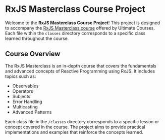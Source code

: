 # RxJS Masterclass Course Project

Welcome to the **RxJS Masterclass Course Project**! This project is designed to accompany the [RxJS Masterclass course](https://ultimatecourses.com/learn/rxjs-masterclass) offered by Ultimate Courses. Each file within the `classes` directory corresponds to a specific class learned throughout the course.

## Course Overview

The RxJS Masterclass is an in-depth course that covers the fundamentals and advanced concepts of Reactive Programming using RxJS. It includes topics such as:

- Observables
- Operators
- Subjects
- Error Handling
- Multicasting
- Advanced Patterns

Each class file in the `/classes` directory corresponds to a specific lesson or concept covered in the course. The project aims to provide practical implementations and examples that reinforce the concepts learned.
